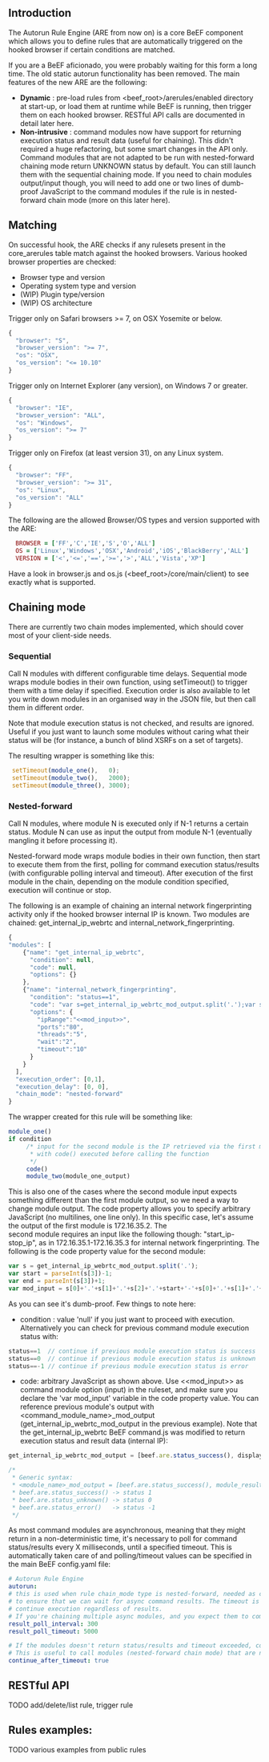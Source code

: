 ## Introduction
The Autorun Rule Engine (ARE from now on) is a core BeEF component which allows you to define rules
that are automatically triggered on the hooked browser if certain conditions are matched.

If you are a BeEF aficionado, you were probably waiting for this form a long time. The old static autorun functionality has been removed. The main features of the new ARE are the following:
* **Dynamic** : pre-load rules from <beef_root>/arerules/enabled directory at start-up, or load them at runtime while BeEF is running, then trigger them on each hooked browser. RESTful API calls are documented in detail later here.
* **Non-intrusive** : command modules now have support for returning execution status and result data (useful for chaining). This didn't required a huge refactoring, but some smart changes in the API only. Command modules that are not adapted to be run with nested-forward chaining mode return UNKNOWN status by default. You can still launch them with the sequential chaining mode. If you need to chain modules output/input though, you will need to add one or two lines of dumb-proof JavaScript to the command modules if the rule is in nested-forward chain mode (more on this later here). 

## Matching
On successful hook, the ARE checks if any rulesets present in the core_arerules table match against the hooked browsers. Various hooked browser properties are checked:
* Browser type and version
* Operating system type and version
* (WIP) Plugin type/version
* (WIP) OS architecture

Trigger only on Safari browsers >= 7, on OSX Yosemite or below.
```javascript
{
  "browser": "S",
  "browser_version": ">= 7",
  "os": "OSX",
  "os_version": "<= 10.10"
}
```

Trigger only on Internet Explorer (any version), on Windows 7 or greater.
```javascript
{
  "browser": "IE",
  "browser_version": "ALL",
  "os": "Windows",
  "os_version": ">= 7"
}
```

Trigger only on Firefox (at least version 31), on any Linux system.
```javascript
{
  "browser": "FF",
  "browser_version": ">= 31",
  "os": "Linux",
  "os_version": "ALL"
}
```

The following are the allowed Browser/OS types and version supported with the ARE:
```ruby
  BROWSER = ['FF','C','IE','S','O','ALL']
  OS = ['Linux','Windows','OSX','Android','iOS','BlackBerry','ALL']
  VERSION = ['<','<=','==','>=','>','ALL','Vista','XP']
```
Have a look in browser.js and os.js (<beef_root>/core/main/client) to see exactly what is supported.

## Chaining mode
There are currently two chain modes implemented, which should cover most of your client-side needs.
### Sequential
Call N modules with different configurable time delays.
Sequential mode wraps module bodies in their own function, using setTimeout() to trigger them with a time delay if specified. Execution order is also available to let you write down modules in an organised way in the JSON file, but then call them in different order. 

Note that module execution status is not checked, and results are ignored. Useful if you just want to launch some modules without caring what their status will be (for instance, a bunch of blind XSRFs on a set of targets).

The resulting wrapper is something like this:
```javascript
 setTimeout(module_one(),   0);
 setTimeout(module_two(),   2000);
 setTimeout(module_three(), 3000);
```

### Nested-forward
Call N modules, where module N is executed only if N-1 returns a certain status. Module N can use as input the output from module N-1 (eventually mangling it before processing it).

Nested-forward mode wraps module bodies in their own function, then start to execute them from the first, polling for command execution status/results (with configurable polling interval and timeout). After execution of the first module in the chain, depending on the module condition specified, execution will continue or stop.

The following is an example of chaining an internal network fingerprinting activity only if the hooked browser internal IP is known. Two modules are chained: get_internal_ip_webrtc and internal_network_fingerprinting.

```javascript
{
"modules": [
    {"name": "get_internal_ip_webrtc",
      "condition": null,
      "code": null,
      "options": {}
    },
    {"name": "internal_network_fingerprinting",
      "condition": "status==1",
      "code": "var s=get_internal_ip_webrtc_mod_output.split('.');var start=parseInt(s[3])-1;var end=parseInt(s[3])+1;var mod_input = s[0]+'.'+s[1]+'.'+s[2]+'.'+start+'-'+s[0]+'.'+s[1]+'.'+s[2]+'.'+end;",
      "options": {
        "ipRange":"<<mod_input>>",
        "ports":"80",
        "threads":"5",
        "wait":"2",
        "timeout":"10"
      }
    }
  ],
  "execution_order": [0,1],
  "execution_delay": [0, 0],
  "chain_mode": "nested-forward"
}
```

The wrapper created for this rule will be something like:
```javascript
module_one()
if condition
     /* input for the second module is the IP retrieved via the first module, 
      * with code() executed before calling the function
      */
     code()
     module_two(module_one_output) 
```
This is also one of the cases where the second module input expects something different than the first module output, so we need a way to change module output. The code property allows you to specify arbitrary JavaScript (no multilines, one line only). In this specific case, let's assume the output of the first module is 172.16.35.2. The  
second module requires an input like the following though: "start_ip-stop_ip", as in 172.16.35.1-172.16.35.3 for internal network fingerprinting. The following is the code property value for the second module:
```javascript
var s = get_internal_ip_webrtc_mod_output.split('.');
var start = parseInt(s[3])-1;
var end = parseInt(s[3])+1;
var mod_input = s[0]+'.'+s[1]+'.'+s[2]+'.'+start+'-'+s[0]+'.'+s[1]+'.'+s[2]+'.'+end;
```
As you can see it's dumb-proof. Few things to note here:
* condition : value 'null' if you just want to proceed with execution. Alternatively you can check for previous command module execution status with:
```javascript
status==1  // continue if previous module execution status is success
status==0  // continue if previous module execution status is unknown
status==-1 // continue if previous module execution status is error
```
* code: arbitrary JavaScript as shown above. Use <<mod_input>> as command module option (input) in the ruleset, and make sure you declare the 'var mod_input' variable in the code property value. You can reference previous module's output with <command_module_name>_mod_output (get_internal_ip_webrtc_mod_output in the previous example). Note that the get_internal_ip_webrtc BeEF command.js was modified to return execution status and result data (internal IP):

```javascript
get_internal_ip_webrtc_mod_output = [beef.are.status_success(), displayAddrs.join(",")];

/*
 * Generic syntax:
 * <module_name>_mod_output = [beef.are.status_success(), module_result_data];
 * beef.are.status_success() -> status 1
 * beef.are.status_unknown() -> status 0 
 * beef.are.status_error()   -> status -1
 */
```

As most command modules are asynchronous, meaning that they might return in a non-deterministic time, it's necessary to poll for command status/results every X milliseconds, until a specified timeout. This is automatically taken care of and polling/timeout values can be specified in the main BeEF config.yaml file:

```yaml
# Autorun Rule Engine
autorun:
# this is used when rule chain_mode type is nested-forward, needed as command results are checked via setInterval
# to ensure that we can wait for async command results. The timeout is needed to prevent infinite loops or eventually
# continue execution regardless of results.
# If you're chaining multiple async modules, and you expect them to complete in more than 5 seconds, increase the timeout.
result_poll_interval: 300
result_poll_timeout: 5000

# If the modules doesn't return status/results and timeout exceeded, continue anyway with the chain.
# This is useful to call modules (nested-forward chain mode) that are not returning their status/results.
continue_after_timeout: true
```

## RESTful API
TODO add/delete/list rule, trigger rule

## Rules examples:
TODO various examples from public rules